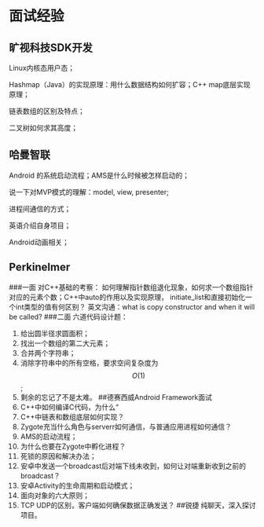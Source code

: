 # 面试经验

## 旷视科技SDK开发

Linux内核态用户态；

Hashmap（Java）的实现原理：用什么数据结构如何扩容；C++ map底层实现原理；

链表数组的区别及特点；

二叉树如何求其高度；

## 哈曼智联

Android 的系统启动流程；AMS是什么时候被怎样启动的；

说一下对MVP模式的理解：model, view, presenter;

进程间通信的方式；

英语介绍自身项目；

Android动画相关；
## Perkinelmer
###一面
对C++基础的考察：
如何理解指针数组退化现象，如何求一个数组指针对应的元素个数；C++中auto的作用以及实现原理， initiate_list和直接初始化一个int类型的值有何区别？
英文沟通：what is copy constructor and when it will be called?
###二面
六道代码设计题：
1. 给出圆半径求圆面积；
2. 找出一个数组的第二大元素；
3. 合并两个字符串；
4. 消除字符串中的所有空格，要求空间复杂度为$$O(1)$$;
5. 剩余的忘记了不是太难。
##德赛西威Android Framework面试
1. C++中如何编译C代码，为什么“
2. C++中链表和数组底层如何实现？
3. Zygote充当什么角色与serverr如何通信，与普通应用进程如何通信？
4. AMS的启动流程；
5. 为什么也要在Zygote中孵化进程？
6. 死锁的原因和解决办法；
7. 安卓中发送一个broadcast后对端下线未收到，如何让对端重新收到之前的broadcast？
8. 安卓Activity的生命周期和启动模式；
9. 面向对象的六大原则；
10. TCP UDP的区别，客户端如何确保数据正确发送？
##锐捷
纯聊天，深入探讨项目。
